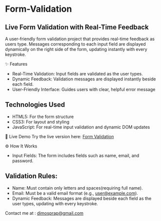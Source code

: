 # Form-Validation

## Live Form Validation with Real-Time Feedback
A user-friendly form validation project that provides real-time feedback as users type. Messages corresponding to each input field are displayed dynamically on the right side of the form, updating instantly with every keystroke.

✨ Features
- Real-Time Validation: Input fields are validated as the user types.
- Dynamic Feedback: Validation messages are displayed instantly beside each field.
- User-Friendly Interface: Guides users with clear, helpful error message

## Technologies Used
- HTML5: For the form structure
- CSS3: For layout and styling
- JavaScript: For real-time input validation and dynamic DOM updates

🚀 Live Demo
Try the live version here: [Form Validation](https://Prap21.github.io/Form-Validation/)


⚙️ How It Works
- Input Fields: The form includes fields such as name, email, and password.
## Validation Rules:
- Name: Must contain only letters and spaces(requiring full name).
- Email: Must be a valid email format (e.g., user@example.com).
- Dynamic Feedback: Messages are displayed beside each field as the user types, updating with every keystroke.

Contact me at : dimosprap@gmail.com
